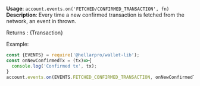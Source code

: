 **Usage**: `account.events.on('FETCHED/CONFIRMED_TRANSACTION', fn)`    
**Description**: Every time a new confirmed transaction is fetched from the network, an event in thrown.

Returns : {Transaction}

Example: 
```js
const {EVENTS} = require('@hellarpro/wallet-lib');
const onNewConfirmedTx = (tx)=>{
  console.log('Confirmed tx', tx);
}
account.events.on(EVENTS.FETCHED_CONFIRMED_TRANSACTION, onNewConfirmedTx);
```
